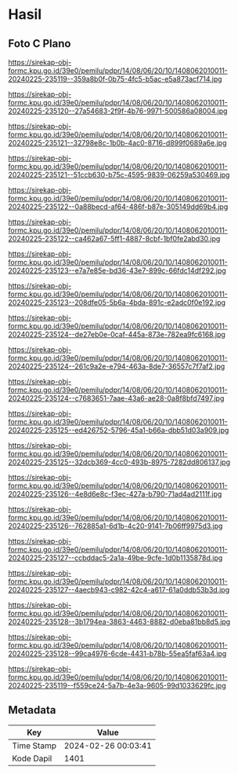 # Hasil

## Foto C Plano

https://sirekap-obj-formc.kpu.go.id/39e0/pemilu/pdpr/14/08/06/20/10/1408062010011-20240225-235119--359a8b0f-0b75-4fc5-b5ac-e5a873acf714.jpg

https://sirekap-obj-formc.kpu.go.id/39e0/pemilu/pdpr/14/08/06/20/10/1408062010011-20240225-235120--27a54683-2f9f-4b76-9971-500586a08004.jpg

https://sirekap-obj-formc.kpu.go.id/39e0/pemilu/pdpr/14/08/06/20/10/1408062010011-20240225-235121--32798e8c-1b0b-4ac0-8716-d899f0689a6e.jpg

https://sirekap-obj-formc.kpu.go.id/39e0/pemilu/pdpr/14/08/06/20/10/1408062010011-20240225-235121--51ccb630-b75c-4595-9839-06259a530469.jpg

https://sirekap-obj-formc.kpu.go.id/39e0/pemilu/pdpr/14/08/06/20/10/1408062010011-20240225-235122--0a88becd-af64-486f-b87e-305149dd69b4.jpg

https://sirekap-obj-formc.kpu.go.id/39e0/pemilu/pdpr/14/08/06/20/10/1408062010011-20240225-235122--ca462a67-5ff1-4887-8cbf-1bf0fe2abd30.jpg

https://sirekap-obj-formc.kpu.go.id/39e0/pemilu/pdpr/14/08/06/20/10/1408062010011-20240225-235123--e7a7e85e-bd36-43e7-899c-66fdc14df292.jpg

https://sirekap-obj-formc.kpu.go.id/39e0/pemilu/pdpr/14/08/06/20/10/1408062010011-20240225-235123--208dfe05-5b6a-4bda-891c-e2adc0f0e192.jpg

https://sirekap-obj-formc.kpu.go.id/39e0/pemilu/pdpr/14/08/06/20/10/1408062010011-20240225-235124--de27eb0e-0caf-445a-873e-782ea9fc6168.jpg

https://sirekap-obj-formc.kpu.go.id/39e0/pemilu/pdpr/14/08/06/20/10/1408062010011-20240225-235124--261c9a2e-e794-463a-8de7-36557c7f7af2.jpg

https://sirekap-obj-formc.kpu.go.id/39e0/pemilu/pdpr/14/08/06/20/10/1408062010011-20240225-235124--c7683651-7aae-43a6-ae28-0a8f8bfd7497.jpg

https://sirekap-obj-formc.kpu.go.id/39e0/pemilu/pdpr/14/08/06/20/10/1408062010011-20240225-235125--ed426752-5796-45a1-b66a-dbb51d03a909.jpg

https://sirekap-obj-formc.kpu.go.id/39e0/pemilu/pdpr/14/08/06/20/10/1408062010011-20240225-235125--32dcb369-4cc0-493b-8975-7282dd806137.jpg

https://sirekap-obj-formc.kpu.go.id/39e0/pemilu/pdpr/14/08/06/20/10/1408062010011-20240225-235126--4e8d6e8c-f3ec-427a-b790-71ad4ad2111f.jpg

https://sirekap-obj-formc.kpu.go.id/39e0/pemilu/pdpr/14/08/06/20/10/1408062010011-20240225-235126--762885a1-6d1b-4c20-9141-7b06ff9975d3.jpg

https://sirekap-obj-formc.kpu.go.id/39e0/pemilu/pdpr/14/08/06/20/10/1408062010011-20240225-235127--ccbddac5-2a1a-49be-9cfe-1d0b1135878d.jpg

https://sirekap-obj-formc.kpu.go.id/39e0/pemilu/pdpr/14/08/06/20/10/1408062010011-20240225-235127--4aecb943-c982-42c4-a617-61a0ddb53b3d.jpg

https://sirekap-obj-formc.kpu.go.id/39e0/pemilu/pdpr/14/08/06/20/10/1408062010011-20240225-235128--3b1794ea-3863-4463-8882-d0eba81bb8d5.jpg

https://sirekap-obj-formc.kpu.go.id/39e0/pemilu/pdpr/14/08/06/20/10/1408062010011-20240225-235128--99ca4976-6cde-4431-b78b-55ea5faf63a4.jpg

https://sirekap-obj-formc.kpu.go.id/39e0/pemilu/pdpr/14/08/06/20/10/1408062010011-20240225-235119--f559ce24-5a7b-4e3a-9605-99d1033629fc.jpg


## Metadata

| Key        | Value               |
| ---------- | ------------------- |
| Time Stamp | 2024-02-26 00:03:41 |
| Kode Dapil | 1401                |



